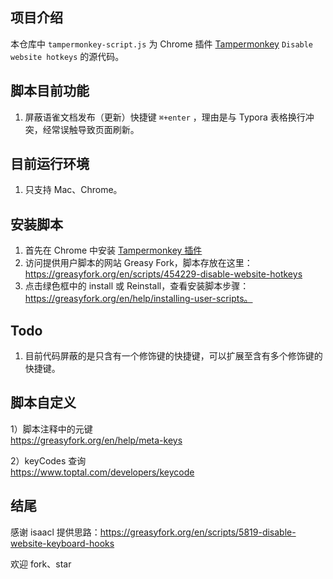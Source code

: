 ## 项目介绍
本仓库中 `tampermonkey-script.js` 为 Chrome 插件 [Tampermonkey](https://chrome.google.com/webstore/detail/tampermonkey/dhdgffkkebhmkfjojejmpbldmpobfkfo) `Disable website hotkeys` 的源代码。




## 脚本目前功能
1. 屏蔽语雀文档发布（更新）快捷键 `⌘+enter` ，理由是与 Typora 表格换行冲突，经常误触导致页面刷新。

## 目前运行环境
1. 只支持 Mac、Chrome。

## 安装脚本
1. 首先在 Chrome 中安装 [Tampermonkey 插件](https://chrome.google.com/webstore/detail/tampermonkey/dhdgffkkebhmkfjojejmpbldmpobfkfo)
2. 访问提供用户脚本的网站 Greasy Fork，脚本存放在这里：https://greasyfork.org/en/scripts/454229-disable-website-hotkeys
3. 点击绿色框中的 install 或 Reinstall，查看安装脚本步骤：https://greasyfork.org/en/help/installing-user-scripts。

## Todo
1. 目前代码屏蔽的是只含有一个修饰键的快捷键，可以扩展至含有多个修饰键的快捷键。

## 脚本自定义

1）脚本注释中的元键  
https://greasyfork.org/en/help/meta-keys

2）keyCodes 查询  
https://www.toptal.com/developers/keycode


## 结尾
感谢 isaacl 提供思路：https://greasyfork.org/en/scripts/5819-disable-website-keyboard-hooks

欢迎 fork、star